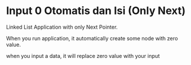 # Input 0 Otomatis dan Isi (Only Next)
Linked List Application with only Next Pointer.

When you run application, it automatically create some node with zero value.

when you input a data, it will replace zero value with your input
